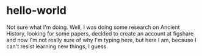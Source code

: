 # hello-world
Not sure what I'm doing.
Well, I was doing some research on Ancient History, looking for some papers, decided to create an account at figshare and now I'm not really sure of why I'm typing here, but here I am, because I can't resist learning new things, I guess.
